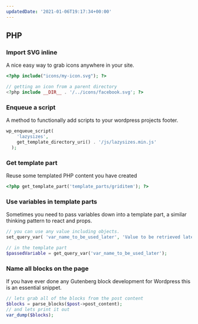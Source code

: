 ```yaml
---
updatedDate: '2021-01-06T19:17:34+00:00'
---
```

## PHP

### Import SVG inline

A nice easy way to grab icons anywhere in your site.

```php
<?php include("icons/my-icon.svg"); ?>

// getting an icon from a parent directory
<?php include __DIR__ . '/../icons/facebook.svg'; ?>
```

### Enqueue a script

A method to functionally add scripts to your wordpress projects footer.

```php
wp_enqueue_script(
    'lazysizes',
    get_template_directory_uri() . '/js/lazysizes.min.js'
  );
```

### Get template part

Reuse some templated PHP content you have created

```php
<?php get_template_part('template_parts/griditem'); ?>
```

### Use variables in template parts

Sometimes you need to pass variables down into a template part, a similar thinking pattern to react and props. 

```php
// you can use any value including objects.
set_query_var( 'var_name_to_be_used_later', 'Value to be retrieved later' );

// in the template part
$passedVariable = get_query_var('var_name_to_be_used_later');
```

### Name all blocks on the page

If you have ever done any Gutenberg block development for Wordpress this is an essential snippet.

```php
// lets grab all of the blocks from the post content
$blocks = parse_blocks($post->post_content);
// and lets print it out
var_dump($blocks);
```
